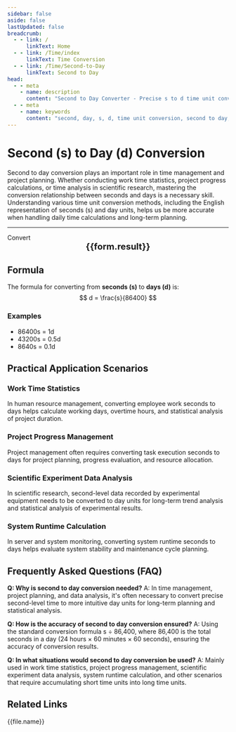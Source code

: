 ```yaml
---
sidebar: false
aside: false
lastUpdated: false
breadcrumb:
  - - link: /
      linkText: Home
  - - link: /Time/index
      linkText: Time Conversion
  - - link: /Time/Second-to-Day
      linkText: Second to Day
head:
  - - meta
    - name: description
      content: "Second to Day Converter - Precise s to d time unit conversion tool. Supports quick conversion between seconds and days, suitable for time management, project planning, scientific calculations, and more. Provides detailed conversion formulas, practical application scenarios, and frequently asked questions."
  - - meta
    - name: keywords
      content: "second, day, s, d, time unit conversion, second to day, day conversion, second, day, time converter, millisecond microsecond, minute second conversion, second unit conversion, second conversion, what is s unit, hour unit, second conversion, time second, second to hour conversion, time transformation, one second, second definition, second unit, second conversion, minute second symbol, how many milliseconds in one second, how many seconds in one millisecond, second in English, nanosecond, time second, time unit, time conversion, minute, one second equals how many milliseconds"
---
```

# Second (s) to Day (d) Conversion

Second to day conversion plays an important role in time management and project planning. Whether conducting work time statistics, project progress calculations, or time analysis in scientific research, mastering the conversion relationship between seconds and days is a necessary skill. Understanding various time unit conversion methods, including the English representation of seconds (s) and day units, helps us be more accurate when handling daily time calculations and long-term planning.

---
<script setup>
import { onMounted, reactive, inject, ref } from 'vue'
import { NButton,NForm ,NFormItem,NInput,NInputNumber,NSelect,NCard,useMessage,NGrid ,NGi  } from 'naive-ui'
import { defineClientComponent } from 'vitepress'
import { Time } from '../files';

const convert = inject('convert')
const seoKey = ['millisecond microsecond','minute second conversion','second unit conversion','second conversion','what is s unit','hour unit','second conversion','time second','second to hour conversion','time transformation','one second','second definition','second unit','second time conversion','second conversion','minute second symbol','how many milliseconds in one second','how many seconds in one millisecond','second in English','nanosecond','time second','time unit','time conversion','minute','one second equals how many milliseconds']
const form = reactive({
  number: null,
  result: '',
  title: 'Second to Day Converter'
})

const convertHandler = () => {
  if (form.number !== null && !isNaN(form.number)) {
    const convertedValue = parseFloat(form.number) / 86400
    form.result = `${form.number}s = ${convertedValue.toFixed(5)}d`
  } else {
    form.result = 'Please enter a valid number.'
  }
}
</script>

<n-card :title="form.title" size="small" :bordered="false" style="margin-bottom: 16px">
  <n-form size="large" :model="form">
    <n-form-item label="Second (s)">
      <n-input-number v-model:value="form.number" placeholder="Enter seconds" style="width: 100%" />
    </n-form-item>
    <n-form-item>
      <n-button type="info" @click="convertHandler" block>Convert</n-button>
    </n-form-item>
  </n-form>
  <template #footer>
    <div style="font-size: 12px; color: #666; text-align: center;">
      <span v-for="(keyword, index) in seoKey" :key="index">
        {{ keyword }}<span v-if="index < seoKey.length - 1"> | </span>
      </span>
    </div>
  </template>
</n-card>

<n-card  embedded :bordered="false" hoverable>
  <div  style="text-align:center;font-size:20px;">
    <strong>{{form.result}}</strong>
  </div>
</n-card>

## Formula

The formula for converting from **seconds (s)** to **days (d)** is:
$$ d = \frac{s}{86400} $$

### Examples
- 86400s = 1d
- 43200s = 0.5d
- 8640s = 0.1d

## Practical Application Scenarios

### Work Time Statistics
In human resource management, converting employee work seconds to days helps calculate working days, overtime hours, and statistical analysis of project duration.

### Project Progress Management
Project management often requires converting task execution seconds to days for project planning, progress evaluation, and resource allocation.

### Scientific Experiment Data Analysis
In scientific research, second-level data recorded by experimental equipment needs to be converted to day units for long-term trend analysis and statistical analysis of experimental results.

### System Runtime Calculation
In server and system monitoring, converting system runtime seconds to days helps evaluate system stability and maintenance cycle planning.

## Frequently Asked Questions (FAQ)

**Q: Why is second to day conversion needed?**
A: In time management, project planning, and data analysis, it's often necessary to convert precise second-level time to more intuitive day units for long-term planning and statistical analysis.

**Q: How is the accuracy of second to day conversion ensured?**
A: Using the standard conversion formula s ÷ 86,400, where 86,400 is the total seconds in a day (24 hours × 60 minutes × 60 seconds), ensuring the accuracy of conversion results.

**Q: In what situations would second to day conversion be used?**
A: Mainly used in work time statistics, project progress management, scientific experiment data analysis, system runtime calculation, and other scenarios that require accumulating short time units into long time units.
## Related Links
<n-grid x-gap="12" :cols="2">
  <n-gi v-for="(file, index) in Time" :key="index">
    <n-button
      text
      tag="a"
      :href="file.path"
      type="info"
    >
      {{file.name}}
    </n-button>
  </n-gi>
</n-grid>